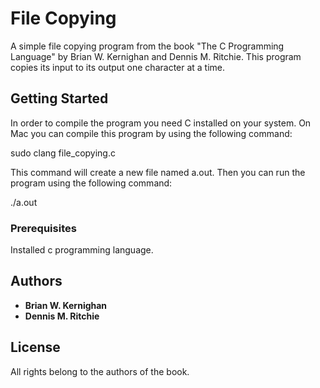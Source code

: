 # File Copying

A simple file copying program from the book "The C Programming Language" by Brian W. Kernighan and Dennis M. Ritchie.
This program copies its input to its output one character at a time.

## Getting Started

In order to compile the program you need C installed on your system.
On Mac you can compile this program by using the following command:

sudo clang file_copying.c

This command will create a new file named a.out. Then you can run the program using the following command:

./a.out

### Prerequisites

Installed c programming language.

## Authors

* **Brian W. Kernighan**
* **Dennis M. Ritchie**


## License

All rights belong to the authors of the book.
